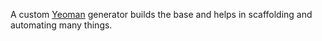 A custom [Yeoman](http://yeoman.io/) generator builds the base and helps in scaffolding and automating many things.